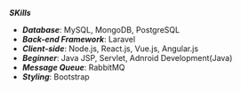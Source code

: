 ***SKills***
- ***Database***: MySQL, MongoDB, PostgreSQL
- ***Back-end Framework***: Laravel
- ***Client-side***: Node.js, React.js, Vue.js, Angular.js
- ***Beginner***: Java JSP, Servlet, Adnroid Development(Java)
- ***Message Queue***: RabbitMQ
- ***Styling***: Bootstrap
